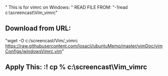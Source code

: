 " This is for vimrc on Windows:
" READ FILE FROM: "-1read c:\screencast\Vim\_vimrc"

## Download from URL: 
"wget -O c:/screencast/Vim/_vimrc https://raw.githubusercontent.com/losacii/ubuntuMemo/master/vimDoc/vimConfigs/windowsVimrc.vim"

## Apply This: :! cp % c:\screencast\Vim\_vimrc
